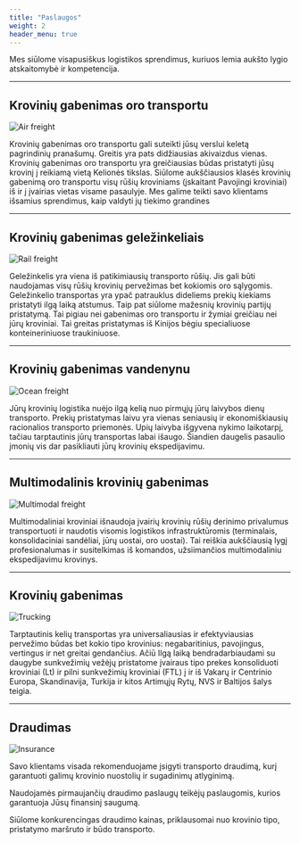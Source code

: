 ```yaml
---
title: "Paslaugos"
weight: 2
header_menu: true
---
```


Mes siūlome visapusiškus logistikos sprendimus, kuriuos lemia aukšto lygio atskaitomybė ir kompetencija.

---

## Krovinių gabenimas oro transportu

![Air freight](images/stock-vector-loading-freight-containers-in-a-cargo-plane-transportation-and-delivery-logistic-shipping-316365914.jpg)

Krovinių gabenimas oro transportu gali suteikti jūsų verslui keletą pagrindinių pranašumų. Greitis yra pats didžiausias
akivaizdus vienas. Krovinių gabenimas oro transportu yra greičiausias būdas pristatyti jūsų krovinį į reikiamą vietą
Kelionės tikslas. Siūlome aukščiausios klasės krovinių gabenimą oro transportu visų rūšių kroviniams (įskaitant
Pavojingi kroviniai) iš ir į įvairias vietas visame pasaulyje. Mes galime
teikti savo klientams išsamius sprendimus, kaip valdyti jų tiekimo grandines

---

## Krovinių gabenimas geležinkeliais

![Rail freight](images/stock-vector-train-with-cargo-wagons-cisterns-tanks-and-cars-railroad-freight-collection-nature-landscape-1969610179.jpg)

Geležinkelis yra viena iš patikimiausių transporto rūšių. Jis gali būti naudojamas
visų rūšių krovinių pervežimas bet kokiomis oro sąlygomis. Geležinkelio transportas yra
ypač patrauklus dideliems prekių kiekiams pristatyti ilgą laiką
atstumus.
Taip pat siūlome mažesnių krovinių partijų pristatymą. Tai pigiau nei gabenimas oro transportu
ir žymiai greičiau nei jūrų kroviniai. Tai greitas pristatymas iš Kinijos
bėgiu specialiuose konteineriniuose traukiniuose.

---

## Krovinių gabenimas vandenynu

![Ocean freight](images/stock-vector-marine-port-shipping-transportation-and-ocean-logistic-flat-banner-cargo-ships-and-freight-1542787196.jpg)

Jūrų krovinių logistika nuėjo ilgą kelią nuo pirmųjų jūrų laivybos dienų
transporto. Prekių pristatymas laivu yra vienas seniausių ir ekonomiškiausių
racionalios transporto priemonės. Upių laivyba išgyvena nykimo laikotarpį, tačiau
tarptautinis jūrų transportas labai išaugo. Šiandien daugelis pasaulio įmonių vis dar
pasikliauti jūrų krovinių ekspedijavimu.

---

## Multimodalinis krovinių gabenimas

![Multimodal freight](images/stock-photo-global-logistics-network-flat-isometric-illustration-set-of-air-cargo-trucking-rail-transportation-1057424468.jpg)

Multimodaliniai kroviniai išnaudoja įvairių krovinių rūšių derinimo privalumus
transportuoti ir naudotis visomis logistikos infrastruktūromis (terminalais,
konsolidaciniai sandėliai, jūrų uostai, oro uostai). Tai reiškia aukščiausią lygį
profesionalumas ir susitelkimas iš komandos, užsiimančios multimodaliniu ekspedijavimu
krovinys.

---

## Krovinių gabenimas

![Trucking](images/stock-vector-cargo-trucks-are-running-on-the-highway-with-traffic-signs-2164401863.jpg)

Tarptautinis kelių transportas yra universaliausias ir efektyviausias pervežimo būdas
bet kokio tipo krovinius: negabaritinius, pavojingus, vertingus ir net greitai gendančius. Ačiū
Ilgą laiką bendradarbiaudami su daugybe sunkvežimių vežėjų pristatome įvairaus tipo prekes
konsoliduoti kroviniai (Lt) ir pilni sunkvežimių kroviniai (FTL) į ir iš Vakarų ir Centrinio
Europa, Skandinavija, Turkija ir kitos Artimųjų Rytų, NVS ir Baltijos šalys
teigia.

---

## Draudimas

![Insurance](images/stock-vector-shipwreck-of-cargo-ship-vessel-sinking-in-ocean-with-goods-containers-going-under-water-surface-on-1539104057.jpg)

Savo klientams visada rekomenduojame įsigyti transporto draudimą, kurį
garantuoti galimų krovinio nuostolių ir sugadinimų atlyginimą.

Naudojamės pirmaujančių draudimo paslaugų teikėjų paslaugomis, kurios garantuoja Jūsų finansinį saugumą.

Siūlome konkurencingas draudimo kainas, priklausomai nuo krovinio tipo, pristatymo maršruto ir būdo
transporto.
